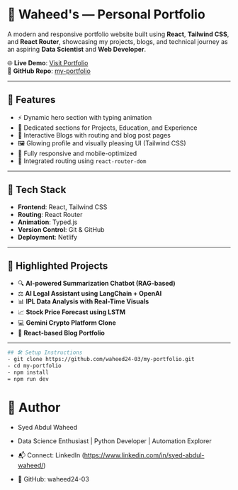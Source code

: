 # 💼 Waheed's  — Personal Portfolio

A modern and responsive portfolio website built using **React**, **Tailwind CSS**, and **React Router**, showcasing my projects, blogs, and technical journey as an aspiring **Data Scientist** and **Web Developer**.

🌐 **Live Demo**: [Visit Portfolio](https://waheeds-portfolio.netlify.app/)  
🔗 **GitHub Repo**: [my-portfolio](https://github.com/waheed24-03/my-portfolio)

---

## 🚀 Features

- ⚡ Dynamic hero section with typing animation
- 📌 Dedicated sections for Projects, Education, and Experience
- 🧠 Interactive Blogs with routing and blog post pages
- 🖼️ Glowing profile and visually pleasing UI (Tailwind CSS)
- 🔁 Fully responsive and mobile-optimized
- 🧭 Integrated routing using `react-router-dom`

---

## 🧠 Tech Stack

- **Frontend**: React, Tailwind CSS
- **Routing**: React Router
- **Animation**: Typed.js
- **Version Control**: Git & GitHub
- **Deployment**: Netlify

---

## 📌 Highlighted Projects

- 🔍 **AI-powered Summarization Chatbot (RAG-based)**
- ⚖️ **AI Legal Assistant using LangChain + OpenAI**
- 📊 **IPL Data Analysis with Real-Time Visuals**
- 📈 **Stock Price Forecast using LSTM**
- 💻 **Gemini Crypto Platform Clone**
- 📁 **React-based Blog Portfolio**

---
``` bash
## 🛠️ Setup Instructions
- git clone https://github.com/waheed24-03/my-portfolio.git
- cd my-portfolio
- npm install
= npm run dev
```
  # 👤 Author
-  Syed Abdul Waheed
-  Data Science Enthusiast | Python Developer | Automation Explorer

- 📬 Connect: LinkedIn (https://www.linkedin.com/in/syed-abdul-waheed/)
- 🐙 GitHub: waheed24-03




